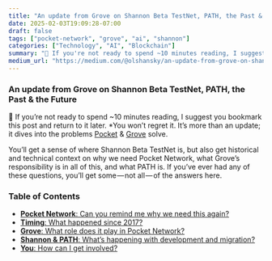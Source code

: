 ```yaml
---
title: "An update from Grove on Shannon Beta TestNet, PATH, the Past & the Future"
date: 2025-02-03T19:09:28-07:00
draft: false
tags: ["pocket-network", "grove", "ai", "shannon"]
categories: ["Technology", "AI", "Blockchain"]
summary: "👋 If you're not ready to spend ~10 minutes reading, I suggest you bookmark this post and return to it later. You won't regret it. It's…"
medium_url: "https://medium.com/@olshansky/an-update-from-grove-on-shannon-beta-testnet-path-the-past-the-future-5bf7ec2a9acf"
---
```


### An update from Grove on Shannon Beta TestNet, PATH, the Past & the Future

👋 If you’re not ready to spend ~10 minutes reading, I suggest you bookmark this post and return to it later. *You won’t regret it. It’s more than an update; it dives into the problems [Pocket](https://www.pokt.network/) & [Grove](https://www.grove.city/) solve.

You’ll get a sense of where Shannon Beta TestNet is, but also get historical and technical context on why we need Pocket Network, what Grove’s responsibility is in all of this, and what PATH is. If you’ve ever had any of these questions, you’ll get some — not all — of the answers here.

### Table of Contents

- [**Pocket Network**: Can you remind me why we need this again?](https://medium.com/p/5bf7ec2a9acf/edit#ff76)
- [**Timing**: What happened since 2017?](https://medium.com/p/5bf7ec2a9acf/edit#1057)
- [**Grove**: What role does it play in Pocket Network?](https://medium.com/p/5bf7ec2a9acf/edit#e4ca)
- [**Shannon & PATH**: What’s happening with development and migration?](https://medium.com/p/5bf7ec2a9acf/edit#3ca9)
- [**You**: How can I get involved?](https://medium.com/p/5bf7ec2a9acf/edit#6130)
